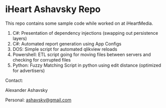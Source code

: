 iHeart Ashavsky Repo
===================

This repo contains some sample code while worked on at iHeartMedia.

1. C#: Presentation of dependency injections (swapping out persistence layers)
2. C#: Automated report generation using App Configs
3. DOS: Simple script for automated qlikview reloads
4. Powershell: ETL script going for moving files between servers and checking for corrupted files
5. Python: Fuzzy Matching Script in python using edit distance (optimized for advertisers)

Contact: 

Alexander Ashavsky

Personal: ashavsky@gmail.com
